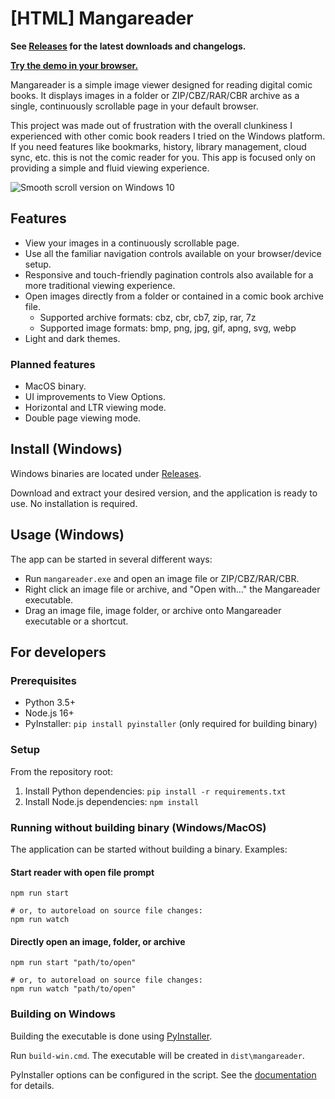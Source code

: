 # [HTML] Mangareader

**See [Releases](https://github.com/luejerry/html-mangareader/releases) for the latest downloads and changelogs.**

**[Try the demo in your browser.](https://luejerry.github.io/html-mangareader-demo)**

Mangareader is a simple image viewer designed for reading digital comic books. It displays images in a folder or ZIP/CBZ/RAR/CBR archive as a single, continuously scrollable page in your default browser.

This project was made out of frustration with the overall clunkiness I experienced with other comic book readers I tried on the Windows platform. If you need features like bookmarks, history, library management, cloud sync, etc. this is not the comic reader for you. This app is focused only on providing a simple and fluid viewing experience.

![Smooth scroll version on Windows 10](https://github.com/luejerry/html-mangareader/blob/master/doc/demo.gif)

## Features

- View your images in a continuously scrollable page.
- Use all the familiar navigation controls available on your browser/device setup.
- Responsive and touch-friendly pagination controls also available for a more traditional viewing experience.
- Open images directly from a folder or contained in a comic book archive file.
  - Supported archive formats: cbz, cbr, cb7, zip, rar, 7z
  - Supported image formats: bmp, png, jpg, gif, apng, svg, webp
- Light and dark themes.

### Planned features

- MacOS binary.
- UI improvements to View Options.
- Horizontal and LTR viewing mode.
- Double page viewing mode.

## Install (Windows)

Windows binaries are located under [Releases](https://github.com/luejerry/html-mangareader/releases).

Download and extract your desired version, and the application is ready to use. No installation is required.

## Usage (Windows)

The app can be started in several different ways:

- Run `mangareader.exe` and open an image file or ZIP/CBZ/RAR/CBR.
- Right click an image file or archive, and "Open with..." the Mangareader executable.
- Drag an image file, image folder, or archive onto Mangareader executable or a shortcut.

## For developers

### Prerequisites

- Python 3.5+
- Node.js 16+
- PyInstaller: `pip install pyinstaller` (only required for building binary)

### Setup

From the repository root:

1. Install Python dependencies: `pip install -r requirements.txt`
2. Install Node.js dependencies: `npm install`

### Running without building binary (Windows/MacOS)

The application can be started without building a binary. Examples:

#### Start reader with open file prompt

```
npm run start

# or, to autoreload on source file changes:
npm run watch
```

#### Directly open an image, folder, or archive

```
npm run start "path/to/open"

# or, to autoreload on source file changes:
npm run watch "path/to/open"
```

### Building on Windows

Building the executable is done using [PyInstaller](https://www.pyinstaller.org/).

Run `build-win.cmd`. The executable will be created in `dist\mangareader`.

PyInstaller options can be configured in the script. See the [documentation](https://pyinstaller.readthedocs.io/en/stable/usage.html) for details.
